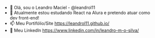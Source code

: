 - 👋 Olá, sou o Leandro Maciel - @leandrol11
- 🌱 Atualmente estou estudando React na Alura e pretendo atuar como dev front-end!
- 📫 Meu Portifólio/Site https://leandrol11.github.io/
- 👀 Meu Linkedln  https://www.linkedin.com/in/leandro-m-o-silva/
<!---
leandrol11/leandrol11 is a ✨ special ✨ repository because its `README.md` (this file) appears on your GitHub profile.
You can click the Preview link to take a look at your changes.
--->
